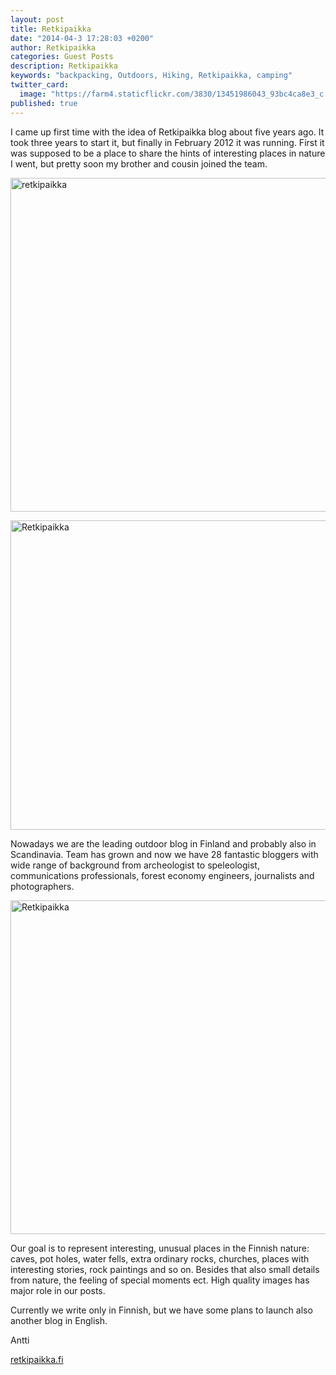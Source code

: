 ```yaml
---
layout: post
title: Retkipaikka
date: "2014-04-3 17:28:03 +0200"
author: Retkipaikka
categories: Guest Posts
description: Retkipaikka
keywords: "backpacking, Outdoors, Hiking, Retkipaikka, camping"
twitter_card: 
  image: "https://farm4.staticflickr.com/3830/13451986043_93bc4ca8e3_c.jpg"
published: true
---
```


I came up first time with the idea of Retkipaikka blog about five years ago. It took three years to start it, but finally in February 2012 it was running. First it was supposed to be a place to share the hints of interesting places in nature I went, but pretty soon my brother and cousin joined the team.

<a href="https://www.flickr.com/photos/90204224@N07/13451986043"><img src="https://farm4.staticflickr.com/3830/13451986043_93bc4ca8e3_c.jpg" width="800" height="534" alt="retkipaikka"></a>

<a href="https://www.flickr.com/photos/90204224@N07/13452228414"><img src="https://farm4.staticflickr.com/3716/13452228414_5ef8d1a062_c.jpg" width="800" height="495" alt="Retkipaikka"></a>

Nowadays we are the leading outdoor blog in Finland and probably also in Scandinavia. Team has grown and now we have 28 fantastic bloggers with wide range of background from archeologist to speleologist, communications professionals, forest economy engineers, journalists and photographers.

<a href="https://www.flickr.com/photos/90204224@N07/13451981923"><img src="https://farm8.staticflickr.com/7210/13451981923_cd70e445c6_c.jpg" width="800" height="534" alt="Retkipaikka"></a>

Our goal is to represent interesting, unusual places in the Finnish nature: caves, pot holes, water fells, extra ordinary rocks, churches, places with interesting stories, rock paintings and so on. Besides that also small details from nature, the feeling of special moments ect. High quality images has major role in our posts.

Currently we write only in Finnish, but we have some plans to launch also another blog in English.

Antti

<a href="http://www.retkipaikka.fi" target="_blank">retkipaikka.fi</a>
